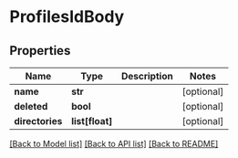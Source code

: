 # ProfilesIdBody

## Properties
Name | Type | Description | Notes
------------ | ------------- | ------------- | -------------
**name** | **str** |  | [optional] 
**deleted** | **bool** |  | [optional] 
**directories** | **list[float]** |  | [optional] 

[[Back to Model list]](../README.md#documentation-for-models) [[Back to API list]](../README.md#documentation-for-api-endpoints) [[Back to README]](../README.md)

